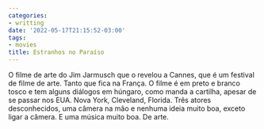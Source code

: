 ```yaml
---
categories:
- writting
date: '2022-05-17T21:15:52-03:00'
tags:
- movies
title: Estranhos no Paraíso
---
```


O filme de arte do Jim Jarmusch que o revelou a Cannes, que é um festival de filme de arte. Tanto que fica na França. O filme é em preto e branco tosco e tem alguns diálogos em húngaro, como manda a cartilha, apesar de se passar nos EUA. Nova York, Cleveland, Florida. Três atores desconhecidos, uma câmera na mão e nenhuma ideia muito boa, exceto ligar a câmera. E uma música muito boa. De arte.